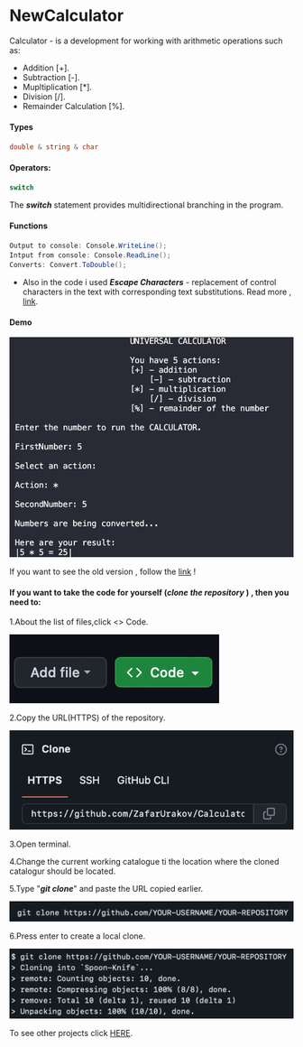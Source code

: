 # NewCalculator

Calculator - is a development for working with arithmetic operations such as:
* Addition [+].
* Subtraction [-].
* Mupltiplication [*].
* Division [/].
* Remainder Calculation [%].

#### Types
```C#
double & string & char
```
#### Operators:
```C#
switch
```
The ***switch*** statement provides multidirectional branching in the program.

#### Functions
```C#
Output to console: Console.WriteLine();
Intput from console: Console.ReadLine();
Converts: Convert.ToDouble();
```
* Also in the code i used ***Escape Characters*** - replacement of control characters in the text with corresponding text substitutions.
Read more , [link](https://codebuns.com/csharp-basics/escape-sequences/).
#### Demo

![](>/../demo2/demo0.png)

If you want to see the old version , follow the [link](https://github.com/ZafarUrakov/NewCalculator/tree/releases/v2.0) !


#### If you want to take the code for yourself (***clone the repository*** ) , then you need to:
1.About the list of files,click <> Code.

![](>/../demo2/demo1.png)


2.Copy the URL(HTTPS) of the repository.

![](>/../demo2/demo2.png)


3.Open terminal.

4.Change the current working catalogue ti the location where the cloned catalogur should be located.

5.Type "***git clone***" and paste the URL copied earlier.

![](>/../demo2/demo3.png)


6.Press enter to create a local clone.

![](>/../demo2/demo4.png)

To see other projects click [HERE](https://github.com/ZafarUrakov).

